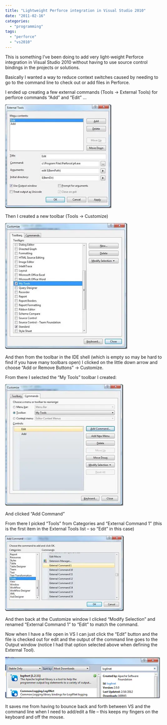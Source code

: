 ```yaml
---
title: "Lightweight Perforce integration in Visual Studio 2010"
date: "2011-02-16"
categories: 
  - "programming"
tags: 
  - "perforce"
  - "vs2010"
---
```


This is something I’ve been doing to add very light-weight Perforce integration in Visual Studio 2010 without having to use source control bindings in the projects or solutions.

Basically I wanted a way to reduce context switches caused by needing to go to the command line to check out or add files in Perforce.

I ended up creating a few external commands (Tools -> External Tools) for perforce commands “Add” and “Edit” …

![clip_image002](/images/archive/clip_image002_thumb.webp "clip_image002")

Then I created a new toolbar (Tools -> Customize)

![clip_image004](/images/archive/clip_image004_thumb.webp "clip_image004")

And then from the toolbar in the IDE shell (which is empty so may be hard to find if you have many toolbars open) I clicked on the little down arrow and choose “Add or Remove Buttons” -> Customize.

From there I selected the “My Tools” toolbar I created:

![clip_image006](/images/archive/clip_image006_thumb.webp "clip_image006")

And clicked “Add Command”

From there I picked “Tools” from Categories and “External Command 1” (this is the first item in the External Tools list – so “Edit” in this case)

![clip_image008](/images/archive/clip_image008_thumb.webp "clip_image008")

And then back at the Customize window I clicked “Modify Selection” and renamed “External Command 1” to “Edit” to match the command.

Now when I have a file open in VS I can just click the “Edit” button and the file is checked out for edit and the output of the command line goes to the Output window (notice I had that option selected above when defining the External Tool).

![image](/images/archive/image_thumb.webp "image")

It saves me from having to bounce back and forth between VS and the command line when I need to add/edit a file – this keeps my fingers on the keyboard and off the mouse.
